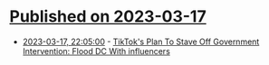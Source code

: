 # [Published on 2023-03-17](index.md)

* [2023-03-17, 22:05:00](https://tech.slashdot.org/story/23/03/17/1913205/tiktoks-plan-to-stave-off-government-intervention-flood-dc-with-influencers?utm_source=rss1.0mainlinkanon&utm_medium=feed) - [TikTok's Plan To Stave Off Government Intervention: Flood DC With influencers](https://tech.slashdot.org/story/23/03/17/1913205/tiktoks-plan-to-stave-off-government-intervention-flood-dc-with-influencers?utm_source=rss1.0mainlinkanon&utm_medium=feed)
